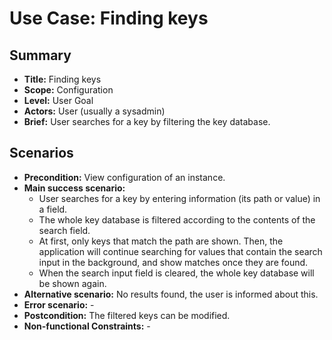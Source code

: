 # Use Case: Finding keys

## Summary

- **Title:** Finding keys
- **Scope:** Configuration
- **Level:** User Goal
- **Actors:** User (usually a sysadmin)
- **Brief:** User searches for a key by filtering the key database.

## Scenarios

- **Precondition:** View configuration of an instance.
- **Main success scenario:**
  - User searches for a key by entering information (its path or value)
    in a field.
  - The whole key database is filtered according to the contents
    of the search field.
  - At first, only keys that match the path are shown. Then, the application
    will continue searching for values that contain the search input in the
    background, and show matches once they are found.
  - When the search input field is cleared, the whole key database will be shown
    again.
- **Alternative scenario:** No results found, the user is informed about this.
- **Error scenario:** -
- **Postcondition:** The filtered keys can be modified.
- **Non-functional Constraints:** -
